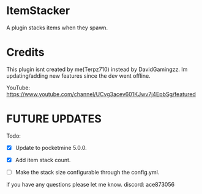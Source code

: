 # ItemStacker
A plugin stacks items when they spawn.

# Credits

This plugin isnt created by me(Terpz710) instead by DavidGamingzz. Im updating/adding new features since the dev went offline.

YouTube: https://www.youtube.com/channel/UCvg3acev601KJwv7j4EpbSg/featured

# FUTURE UPDATES

Todo:

- [X] Update to pocketmine 5.0.0.

- [x] Add item stack count.

- [ ] Make the stack size configurable through the config.yml.

if you have any questions please let me know. discord: ace873056

